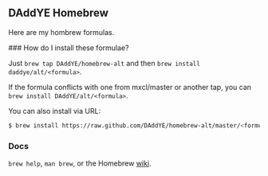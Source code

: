 ## DAddYE Homebrew

Here are my hombrew formulas.

### How do I install these formulae?

Just `brew tap DAddYE/homebrew-alt` and then `brew install daddye/alt/<formula>`.

If the formula conflicts with one from mxcl/master or another tap, you can `brew install DAddYE/alt/<formula>`.

You can also install via URL:

```sh
$ brew install https://raw.github.com/DAddYE/homebrew-alt/master/<formula>.rb
```

### Docs

`brew help`, `man brew`, or the Homebrew [wiki][].

[wiki]:http://wiki.github.com/mxcl/homebrew

